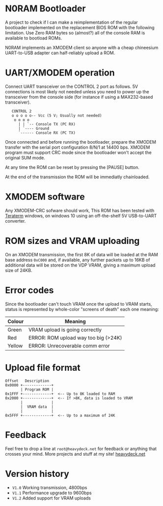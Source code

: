 
# N0RAM Bootloader

A project to check if I can make a reimplementation of the regular bootloader
implemented on the replacement BIOS ROM with the following limitation. Use Zero
RAM bytes so (almost?) all of the console RAM is available to bootload ROMs.

N0RAM implements an XMODEM client so anyone with a cheap chineesium UART-to-USB
adapter can half-reliably upload a ROM.

# UART/XMODEM operation

Connect UART transceiver on the CONTROL 2 port as follows. 5V connections is
most likely not needed unless you need to power up the transceiver from the
console side (for instance if using a MAX232-based transceiver).

       CONTROL 2
       o o o o o-- Vcc (5 V; Usually not needed)
        o o o o
          | | `-- Console TX (PC RX)
          | `---- Ground
          `------ Console RX (PC TX)

Once connected and before running the bootloader, prepare the XMODEM transfer
with the serial port configuration 8/N/1 at 14400 bps. XMODEM program must 
support CRC mode since the bootloader won't accept the original SUM mode.

At any time the ROM can be reset by pressing the [PAUSE] button.

At the end of the transmission the ROM will be immediatly chainloaded.

# XMODEM software

Any XMODEM-CRC sofware should work, This ROM has been tested with [Teraterm][tt]
windows, on windows 10 using an off-the-shelf 5V USB-to-UART converter.

# ROM sizes and VRAM uploading

On an XMODEM transmission, the first 8K of data will be loaded at the RAM
base address `0xC000` and, if available, any further packets up to 16KB of
additional data will be stored on the VDP VRAM, giving a maximum upload
size of 24KB.

# Error codes

Since the bootloader can't touch VRAM once the upload to VRAM starts, status
is represented by whole-color "screens of death" each one meaning:

| Colour | Meaning                              |
| ------ | ------------------------------------ |
| Green  | VRAM upload is going correctly       |
| Red    | ERROR: ROM upload way too big (>24K) |
| Yellow | ERROR: Unrecoverable comm error      |
    
# Upload file format
    
    Offset   Description
    0x0000 +-------------+
           | Program ROM |
    0x1FFF +-------------+  <-- Up to 8K loaded to RAM
    0x2000 +-------------+  <-- If >8K, data is loaded to VRAM
           |             |
           |  VRAM data  |
           |             |
    0x5FFF +-------------+  <-- Up to a maximum of 24K

# Feedback

Feel free to drop a line at `root@heavydeck.net` for feedback or anything that
crosses your mind. More projects and stuff at my site! [heavydeck.net][site]

# Version history

* `V1.0` Working transmission, 4800bps
* `V1.1` Performance upgrade to 9600bps
* `V1.2` Added support for VRAM uploads

[tt]: https://ttssh2.osdn.jp/index.html.en
[site]: http://heavydeck.net/
